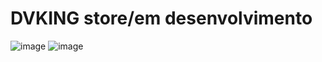 
# DVKING store/em desenvolvimento

![image](https://github.com/gabrieldamasio9/ecommerc-1.5/assets/100540764/f76af8cb-0b62-4803-9057-e007c2e58f8d)
![image](https://github.com/gabrieldamasio9/ecommerc-1.5/assets/100540764/f6cfb541-4420-40a9-80c5-f31a223809f2)

